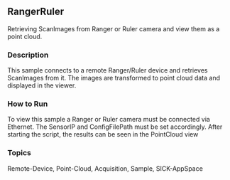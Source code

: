 ## RangerRuler
Retrieving ScanImages from Ranger or Ruler camera and view them as a point cloud.
### Description
This sample connects to a remote Ranger/Ruler device and retrieves ScanImages from it.
The images are transformed to point cloud data and displayed in the viewer.  
### How to Run
To view this sample a Ranger or Ruler camera must be connected via Ethernet.
The SensorIP and ConfigFilePath must be set accordingly.
After starting the script, the results can be seen in the PointCloud view

### Topics
Remote-Device, Point-Cloud, Acquisition, Sample, SICK-AppSpace